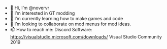 - 👋 Hi, I’m @novervr
- 👀 I’m interested in GT modding
- 🌱 I’m currently learning how to make games and code
- 💞️ I’m looking to collaborate on mod menus for mod ideas.
- 📫 How to reach me: Discord
Software:
https://visualstudio.microsoft.com/downloads/ Visual Studio Community 2019
